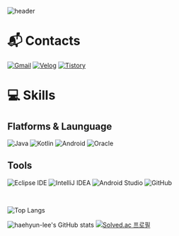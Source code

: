 ![header](https://capsule-render.vercel.app/api?type=waving&color=c2abf2&fontColor=ffffff&height=200&section=header&text=Haehyun%20Lee&fontSize=80&animation=fadeIn&fontAlignY=40)

<!--[![Hits](https://hits.seeyoufarm.com/api/count/incr/badge.svg?url=https%3A%2F%2Fgithub.com%2Fhaehyun-lee&count_bg=%23C2ABF2&title_bg=%23555555&icon=github.svg&icon_color=%23FFFFFF&title=hits&edge_flat=false)](https://hits.seeyoufarm.com)-->

# 📬 Contacts
[![Gmail](https://img.shields.io/badge/Gmail-d14836?style=for-the-badge&logo=Gmail&logoColor=white&link=mailto:bada7144@gmail.com)](mailto:bada7144@gmail.com)
[![Velog](https://img.shields.io/badge/Velog-20c997.svg?&style=for-the-badge&logo=Velog&logoColor=white)](https://velog.io/@haehyunlee)
[![Tistory](https://img.shields.io/badge/Tistory-ff7200.svg?&style=for-the-badge&logo=Tistory&logoColor=white)](https://bada744.tistory.com)

<!--<a href="https://velog.io/@haehyunlee"><img src="https://img.shields.io/badge/Portfolio-f44336?style=flat-square&logo=notion&logoColor=white"/></a>-->


# 💻 Skills
## Flatforms & Launguage
![Java](https://img.shields.io/badge/Java-007396.svg?&style=for-the-badge&logo=Java&logoColor=white)
![Kotlin](https://img.shields.io/badge/Kotlin-7F52FF.svg?&style=for-the-badge&logo=Kotlin&logoColor=white)
![Android](https://img.shields.io/badge/Android-3DDC84.svg?&style=for-the-badge&logo=Android&logoColor=white)
![Oracle](https://img.shields.io/badge/Oracle-F80000.svg?&style=for-the-badge&logo=Oracle&logoColor=white)

## Tools

![Eclipse IDE](https://img.shields.io/badge/Eclipse%20IDE-2C2255.svg?&style=for-the-badge&logo=eclipseide&logoColor=white)
![IntelliJ IDEA](https://img.shields.io/badge/IntelliJ%20IDEA-181717.svg?&style=for-the-badge&logo=intellijidea&logoColor=white)
![Android Studio](https://img.shields.io/badge/Android%20Studio-3DDC84.svg?&style=for-the-badge&logo=AndroidStudio&logoColor=white)
![GitHub](https://img.shields.io/badge/GitHub-181717.svg?&style=for-the-badge&logo=GitHub&logoColor=white)

<br>

![Top Langs](https://github-readme-stats.vercel.app/api/top-langs/?username=haehyun-lee&layout=compact&theme=tokyonight&langs_count=5&hide=aidl)  

![haehyun-lee's GitHub stats](https://github-readme-stats.vercel.app/api?username=haehyun-lee&show_icons=true&theme=tokyonight)
[![Solved.ac 프로필](http://mazassumnida.wtf/api/v2/generate_badge?boj=bada744)](https://solved.ac/bada744)
